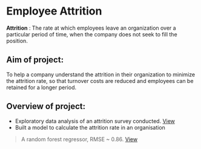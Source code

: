 # Employee Attrition

**Attrition** : The rate at which employees leave an organization over a particular period of time, when the company does not seek to fill the position. 

## Aim of project:
<p> To help a company understand the attrition in their organization to minimize the attrition rate, so that turnover costs are reduced and employees can be retained for a longer period. </p>

## Overview of project:
* Exploratory data analysis of an attrition  survey conducted. [View]()
* Built a model to calculate the attrition rate in an organisation
 >   A random forest regressor, RMSE ~ 0.86. [View]()
